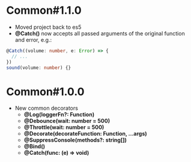 # Common#1.1.0
* Moved project back to es5
* **@Catch()** now accepts all passed arguments of the original function and error, e.g.:
```typescript
@Catch((volume: number, e: Error) => {
  // ...
})
sound(volume: number) {}
```

# Common#1.0.0
* New common decorators
  * **@Log(loggerFn?: Function)**
  * **@Debounce(wait: number = 500)**
  * **@Throttle(wait: number = 500)**
  * **@Decorate(decorateFunction: Function, ...args)**
  * **@SuppressConsole(methods?: string[])**
  * **@Bind()**
  * **@Catch(func: (e) => void)**

